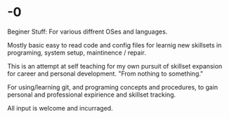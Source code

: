 # -0
Beginer Stuff:
For various diffrent OSes and languages.

Mostly basic easy to read code and config files for learnig new skillsets in programing, system setup, maintinence / repair.

This is an attempt at self teaching for my own pursuit of skillset expansion for career and personal development. 
"From nothing to something."

For using/learning git, and programing concepts and procedures, to gain personal and professional expirience and skillset tracking.

All input is welcome and incurraged.
